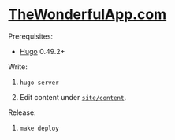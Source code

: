 # [TheWonderfulApp.com](https://thewonderfulapp.com/)

Prerequisites:

* [Hugo](https://gohugo.io) 0.49.2+

Write:

1. `hugo server`

2. Edit content under [`site/content`](site/content).

Release:

1. `make deploy`
